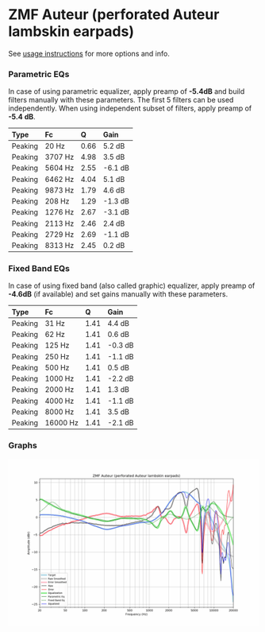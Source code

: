 # ZMF Auteur (perforated Auteur lambskin earpads)
See [usage instructions](https://github.com/jaakkopasanen/AutoEq#usage) for more options and info.

### Parametric EQs
In case of using parametric equalizer, apply preamp of **-5.4dB** and build filters manually
with these parameters. The first 5 filters can be used independently.
When using independent subset of filters, apply preamp of **-5.4 dB**.

| Type    | Fc      |    Q | Gain    |
|:--------|:--------|:-----|:--------|
| Peaking | 20 Hz   | 0.66 | 5.2 dB  |
| Peaking | 3707 Hz | 4.98 | 3.5 dB  |
| Peaking | 5604 Hz | 2.55 | -6.1 dB |
| Peaking | 6462 Hz | 4.04 | 5.1 dB  |
| Peaking | 9873 Hz | 1.79 | 4.6 dB  |
| Peaking | 208 Hz  | 1.29 | -1.3 dB |
| Peaking | 1276 Hz | 2.67 | -3.1 dB |
| Peaking | 2113 Hz | 2.46 | 2.4 dB  |
| Peaking | 2729 Hz | 2.69 | -1.1 dB |
| Peaking | 8313 Hz | 2.45 | 0.2 dB  |

### Fixed Band EQs
In case of using fixed band (also called graphic) equalizer, apply preamp of **-4.6dB**
(if available) and set gains manually with these parameters.

| Type    | Fc       |    Q | Gain    |
|:--------|:---------|:-----|:--------|
| Peaking | 31 Hz    | 1.41 | 4.4 dB  |
| Peaking | 62 Hz    | 1.41 | 0.6 dB  |
| Peaking | 125 Hz   | 1.41 | -0.3 dB |
| Peaking | 250 Hz   | 1.41 | -1.1 dB |
| Peaking | 500 Hz   | 1.41 | 0.5 dB  |
| Peaking | 1000 Hz  | 1.41 | -2.2 dB |
| Peaking | 2000 Hz  | 1.41 | 1.3 dB  |
| Peaking | 4000 Hz  | 1.41 | -1.1 dB |
| Peaking | 8000 Hz  | 1.41 | 3.5 dB  |
| Peaking | 16000 Hz | 1.41 | -2.1 dB |

### Graphs
![](./ZMF%20Auteur%20(perforated%20Auteur%20lambskin%20earpads).png)